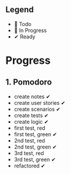 ## Legend

- 📃 Todo
- 🚧 In Progress
- ✔ Ready

# Progress

## 1. Pomodoro
- create notes ✔
- create user stories ✔
- create scenarios ✔
- create tests ✔
- create logic ✔
- first test, red
- first test, green ✔
- 2nd test, red
- 2nd test, green ✔
- 3rd test, red 
- 3rd test, green ✔
- refactored ✔
